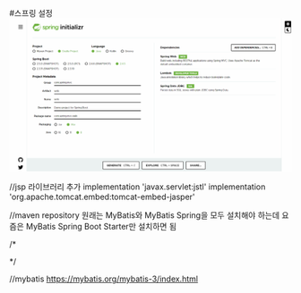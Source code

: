 #스프링 설정
![img.png](img.png)

//jsp 라이브러리 추가
implementation 'javax.servlet:jstl'
implementation 'org.apache.tomcat.embed:tomcat-embed-jasper'

//maven repository
원래는 MyBatis와 MyBatis Spring을 모두 설치해야 하는데 요즘은 MyBatis Spring Boot Starter만 설치하면 됨

/*
<?xml version="1.0" encoding="UTF-8" ?>
<!DOCTYPE mapper
        PUBLIC "-//mybatis.org//DTD Mapper 3.0//EN"
        "http://mybatis.org/dtd/mybatis-3-mapper.dtd">
<mapper namespace="">

</mapper>
*/

//mybatis
https://mybatis.org/mybatis-3/index.html